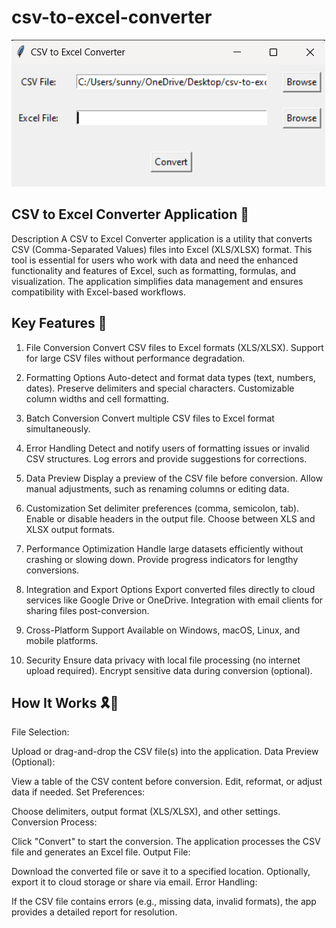 # csv-to-excel-converter

![](I1.png)

## CSV to Excel Converter Application 📱

Description
A CSV to Excel Converter application is a utility that converts CSV (Comma-Separated Values) files into Excel (XLS/XLSX) format. This tool is essential for users who work with data and need the enhanced functionality and features of Excel, such as formatting, formulas, and visualization. The application simplifies data management and ensures compatibility with Excel-based workflows.

## Key Features 🌟
1. File Conversion
Convert CSV files to Excel formats (XLS/XLSX).
Support for large CSV files without performance degradation.

2. Formatting Options
Auto-detect and format data types (text, numbers, dates).
Preserve delimiters and special characters.
Customizable column widths and cell formatting.

3. Batch Conversion
Convert multiple CSV files to Excel format simultaneously.

4. Error Handling
Detect and notify users of formatting issues or invalid CSV structures.
Log errors and provide suggestions for corrections.

5. Data Preview
Display a preview of the CSV file before conversion.
Allow manual adjustments, such as renaming columns or editing data.

6. Customization
Set delimiter preferences (comma, semicolon, tab).
Enable or disable headers in the output file.
Choose between XLS and XLSX output formats.

7. Performance Optimization
Handle large datasets efficiently without crashing or slowing down.
Provide progress indicators for lengthy conversions.

8. Integration and Export Options
Export converted files directly to cloud services like Google Drive or OneDrive.
Integration with email clients for sharing files post-conversion.

9. Cross-Platform Support
Available on Windows, macOS, Linux, and mobile platforms.

10. Security
Ensure data privacy with local file processing (no internet upload required).
Encrypt sensitive data during conversion (optional).

## How It Works 🎗️💫
File Selection:

Upload or drag-and-drop the CSV file(s) into the application.
Data Preview (Optional):

View a table of the CSV content before conversion.
Edit, reformat, or adjust data if needed.
Set Preferences:

Choose delimiters, output format (XLS/XLSX), and other settings.
Conversion Process:

Click "Convert" to start the conversion.
The application processes the CSV file and generates an Excel file.
Output File:

Download the converted file or save it to a specified location.
Optionally, export it to cloud storage or share via email.
Error Handling:

If the CSV file contains errors (e.g., missing data, invalid formats), the app provides a detailed report for resolution.




